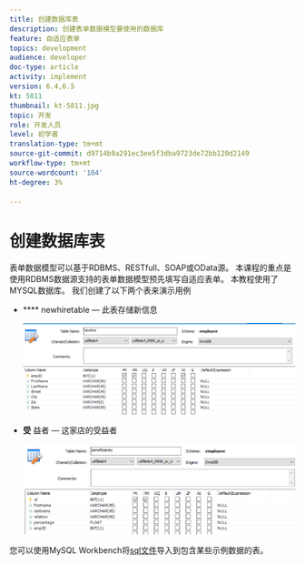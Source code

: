 ```yaml
---
title: 创建数据库表
description: 创建表单数据模型要使用的数据库
feature: 自适应表单
topics: development
audience: developer
doc-type: article
activity: implement
version: 6.4,6.5
kt: 5811
thumbnail: kt-5811.jpg
topic: 开发
role: 开发人员
level: 初学者
translation-type: tm+mt
source-git-commit: d9714b9a291ec3ee5f3dba9723de72bb120d2149
workflow-type: tm+mt
source-wordcount: '104'
ht-degree: 3%

---
```



# 创建数据库表

表单数据模型可以基于RDBMS、RESTfull、SOAP或OData源。 本课程的重点是使用RDBMS数据源支持的表单数据模型预先填写自适应表单。 本教程使用了MYSQL数据库。 我们创建了以下两个表来演示用例

* **** newhiretable — 此表存储新信息

   ![newhire](assets/newhire-table.png)


* **受** 益者 — 这家店的受益者

   ![受益人](assets/beneficiaries-table.png)

您可以使用MySQL Workbench将[sql文件](assets/db-schema.sql)导入到包含某些示例数据的表。